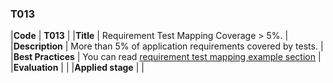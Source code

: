 ### T013

|**Code**           | **T013** |
|**Title**          | Requirement Test Mapping Coverage > 5%. |
|**Description**    | More than 5% of application requirements covered by tests. |
|**Best Practices** | You can read [requirement test mapping example section](docs/requirement-test-mapping) |
|**Evaluation**     | |
|**Applied stage**  | |

